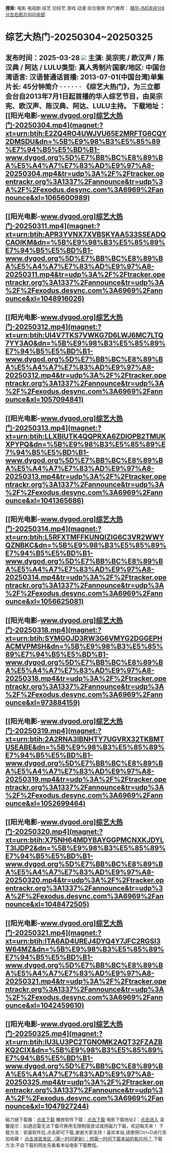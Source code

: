 **搜索:** 电影 电视剧 综艺 旧综艺 游戏 动漫 综合搜索 热门推荐： [精华-IMDB评分8分左右影片600余部](https://www.dytt8.com/html/gndy/jddy/20160320/50510.html)
# 综艺大热门-20250304~20250325
发布时间：2025-03-28 
![](http://ww4.sinaimg.cn/bmiddle/444476dfgw1efmepjop74j20by07z0ty.jpg)
主演: 吴宗宪 / 欧汉声 / 陈汉典 / 阿达 / LULU类型: 真人秀制片国家/地区: 中国台湾语言: 汉语普通话首播: 2013-07-01(中国台湾)单集片长: 45分钟简介 · · · · · ·
《综艺大热门》，为三立都会台自2013年7月1日起首播的华人综艺节目，由吴宗宪、欧汉声、陈汉典、阿达、LULU主持。
**下载地址：**
[[阳光电影-www.dygod.org]综艺大热门-20250304.mp4](magnet:?xt=urn:btih:E2ZQ4RO4UWJVU65E2MRFTG6CQY2DMSDU&dn=%5B%E9%98%B3%E5%85%89%E7%94%B5%E5%BD%B1-www.dygod.org%5D%E7%BB%BC%E8%89%BA%E5%A4%A7%E7%83%AD%E9%97%A8-20250304.mp4&tr=udp%3A%2F%2Ftracker.opentrackr.org%3A1337%2Fannounce&tr=udp%3A%2F%2Fexodus.desync.com%3A6969%2Fannounce&xl=1065600989)  
---  
[[阳光电影-www.dygod.org]综艺大热门-20250311.mp4](magnet:?xt=urn:btih:APR3YVNX7XVBSKYAA533SSEADQCAOIKM&dn=%5B%E9%98%B3%E5%85%89%E7%94%B5%E5%BD%B1-www.dygod.org%5D%E7%BB%BC%E8%89%BA%E5%A4%A7%E7%83%AD%E9%97%A8-20250311.mp4&tr=udp%3A%2F%2Ftracker.opentrackr.org%3A1337%2Fannounce&tr=udp%3A%2F%2Fexodus.desync.com%3A6969%2Fannounce&xl=1048916026)  
---  
[[阳光电影-www.dygod.org]综艺大热门-20250312.mp4](magnet:?xt=urn:btih:UI4V7TKS7VWKG7D6LWJ6MC7LTQ7YY3AO&dn=%5B%E9%98%B3%E5%85%89%E7%94%B5%E5%BD%B1-www.dygod.org%5D%E7%BB%BC%E8%89%BA%E5%A4%A7%E7%83%AD%E9%97%A8-20250312.mp4&tr=udp%3A%2F%2Ftracker.opentrackr.org%3A1337%2Fannounce&tr=udp%3A%2F%2Fexodus.desync.com%3A6969%2Fannounce&xl=1057094841)  
---  
[[阳光电影-www.dygod.org]综艺大热门-20250313.mp4](magnet:?xt=urn:btih:LLXBIUTK4QQPRXA6ZDIOPB2TMUKXPYPQ&dn=%5B%E9%98%B3%E5%85%89%E7%94%B5%E5%BD%B1-www.dygod.org%5D%E7%BB%BC%E8%89%BA%E5%A4%A7%E7%83%AD%E9%97%A8-20250313.mp4&tr=udp%3A%2F%2Ftracker.opentrackr.org%3A1337%2Fannounce&tr=udp%3A%2F%2Fexodus.desync.com%3A6969%2Fannounce&xl=1041365686)  
---  
[[阳光电影-www.dygod.org]综艺大热门-20250314.mp4](magnet:?xt=urn:btih:L5RFXTMFFKUNQIZIG6C3VR2WWYQZNBKC&dn=%5B%E9%98%B3%E5%85%89%E7%94%B5%E5%BD%B1-www.dygod.org%5D%E7%BB%BC%E8%89%BA%E5%A4%A7%E7%83%AD%E9%97%A8-20250314.mp4&tr=udp%3A%2F%2Ftracker.opentrackr.org%3A1337%2Fannounce&tr=udp%3A%2F%2Fexodus.desync.com%3A6969%2Fannounce&xl=1056625081)  
---  
[[阳光电影-www.dygod.org]综艺大热门-20250318.mp4](magnet:?xt=urn:btih:SYMGOJD3RW3G6VMYG2DGGEPHACMVPMSH&dn=%5B%E9%98%B3%E5%85%89%E7%94%B5%E5%BD%B1-www.dygod.org%5D%E7%BB%BC%E8%89%BA%E5%A4%A7%E7%83%AD%E9%97%A8-20250318.mp4&tr=udp%3A%2F%2Ftracker.opentrackr.org%3A1337%2Fannounce&tr=udp%3A%2F%2Fexodus.desync.com%3A6969%2Fannounce&xl=973884159)  
---  
[[阳光电影-www.dygod.org]综艺大热门-20250319.mp4](magnet:?xt=urn:btih:2A2RNA3IBNHTY7UGVRX32TKBMTUSEABE&dn=%5B%E9%98%B3%E5%85%89%E7%94%B5%E5%BD%B1-www.dygod.org%5D%E7%BB%BC%E8%89%BA%E5%A4%A7%E7%83%AD%E9%97%A8-20250319.mp4&tr=udp%3A%2F%2Ftracker.opentrackr.org%3A1337%2Fannounce&tr=udp%3A%2F%2Fexodus.desync.com%3A6969%2Fannounce&xl=1052699464)  
---  
[[阳光电影-www.dygod.org]综艺大热门-20250320.mp4](magnet:?xt=urn:btih:X75NH64MDYBAYGGPMCNXKJDYLT3IJDP2&dn=%5B%E9%98%B3%E5%85%89%E7%94%B5%E5%BD%B1-www.dygod.org%5D%E7%BB%BC%E8%89%BA%E5%A4%A7%E7%83%AD%E9%97%A8-20250320.mp4&tr=udp%3A%2F%2Ftracker.opentrackr.org%3A1337%2Fannounce&tr=udp%3A%2F%2Fexodus.desync.com%3A6969%2Fannounce&xl=1048472505)  
---  
[[阳光电影-www.dygod.org]综艺大热门-20250321.mp4](magnet:?xt=urn:btih:ITA6AD4UREJ4DYQ4Y7JFC2RGSI3W64MZ&dn=%5B%E9%98%B3%E5%85%89%E7%94%B5%E5%BD%B1-www.dygod.org%5D%E7%BB%BC%E8%89%BA%E5%A4%A7%E7%83%AD%E9%97%A8-20250321.mp4&tr=udp%3A%2F%2Ftracker.opentrackr.org%3A1337%2Fannounce&tr=udp%3A%2F%2Fexodus.desync.com%3A6969%2Fannounce&xl=1042459610)  
---  
[[阳光电影-www.dygod.org]综艺大热门-20250325.mp4](magnet:?xt=urn:btih:IU3LU3PC2TGNOMK2AQT32FZAZBKQ2CIX&dn=%5B%E9%98%B3%E5%85%89%E7%94%B5%E5%BD%B1-www.dygod.org%5D%E7%BB%BC%E8%89%BA%E5%A4%A7%E7%83%AD%E9%97%A8-20250325.mp4&tr=udp%3A%2F%2Ftracker.opentrackr.org%3A1337%2Fannounce&tr=udp%3A%2F%2Fexodus.desync.com%3A6969%2Fannounce&xl=1047927244)  
---  
磁力链下载器：[点击下载](https://dygod.org/js/bt.htm "qBittorrent") 播放软件下载：[点击下载](https://dygod.org/js/player.htm "PotPlayer") 电影下载地址2：[点击进入](https://dygod.org/ "阳光电影") 温馨提示：如遇迅雷无法下载可换用无限制版尝试或用磁力下载，欢迎每天来！  下载方法：安装软件后,点击即可下载,谢谢大家支持！喜欢本站,请使用Ctrl+D进行添加收藏！ [点击进首发区（第一时间更新）：想第一时间下载本站的影片吗？ ](https://www.ygdy8.net/)下载方法:不会下载的网友先看看本站电影下载教程。